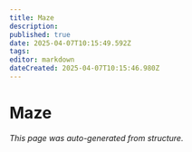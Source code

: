 ```yaml
---
title: Maze
description: 
published: true
date: 2025-04-07T10:15:49.592Z
tags: 
editor: markdown
dateCreated: 2025-04-07T10:15:46.980Z
---
```


# Maze

*This page was auto-generated from structure.*